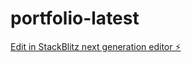# portfolio-latest

[Edit in StackBlitz next generation editor ⚡️](https://stackblitz.com/~/github.com/ashishmishra26/portfolio-latest)